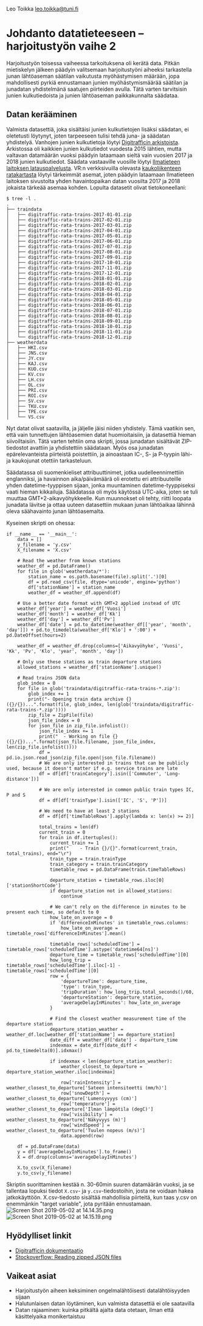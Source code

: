 Leo Toikka
leo.toikka@tuni.fi
# Johdanto datatieteeseen – harjoitustyön vaihe 2
Harjoitustyön toisessa vaiheessa tarkoituksena oli kerätä data. Pitkän mietiskelyn jälkeen päädyin valitsemaan harjoitustyöni aiheeksi tarkastella junan lähtöaseman säätilan vaikutusta myöhästymisen määrään, jopa mahdollisesti pyrkiä ennustamaan junien myöhästymismäärää säätilan ja junadatan yhdistelmänä saatujen piirteiden avulla. Tätä varten tarvitsisin junien kulkutiedoista ja junien lähtöaseman paikkakunnalta säädataa.

## Datan kerääminen
Valmista datasettiä, joka sisältäisi junien kulkutietojen lisäksi säädatan, ei oletetusti löytynyt, joten tarpeeseen tulisi tehdä juna- ja säädatan yhdistelyä. Vanhojen junien kulkutietoja löytyi [Digitrafficin arkistoista](https://rata.digitraffic.fi/api/v1/trains/dumps/list.html). Arkistossa oli kaikkien junien kulkutiedot vuodesta 2015 lähtien, mutta valtavan datamäärän vuoksi päädyin lataamaan sieltä vain vuosien 2017 ja 2018 junien kulkutiedot. Säädata vastaaville vuosille löytyi [Ilmatieteen laitoksen latauspalvelusta](https://ilmatieteenlaitos.fi/havaintojen-lataus#!/). VR:n verkksivuilla olevasta [kaukoliikenteen ratakartasta](https://www.vr.fi/cs/vr/fi/kaukoliikenteen-reittikartta) löytyi tärkeimmät asemat, joten päädyin lataamaan Ilmatieteen laitoksen sivustolta yhden havaintopaikan datan vuosilta 2017 ja 2018 jokaista tärkeää asemaa kohden. Lopulta datasetit olivat tietokoneellani:
```
$ tree -l .
.
├── traindata
│   ├── digitraffic-rata-trains-2017-01-01.zip
│   ├── digitraffic-rata-trains-2017-02-01.zip
│   ├── digitraffic-rata-trains-2017-03-01.zip
│   ├── digitraffic-rata-trains-2017-04-01.zip
│   ├── digitraffic-rata-trains-2017-05-01.zip
│   ├── digitraffic-rata-trains-2017-06-01.zip
│   ├── digitraffic-rata-trains-2017-07-01.zip
│   ├── digitraffic-rata-trains-2017-08-01.zip
│   ├── digitraffic-rata-trains-2017-09-01.zip
│   ├── digitraffic-rata-trains-2017-10-01.zip
│   ├── digitraffic-rata-trains-2017-11-01.zip
│   ├── digitraffic-rata-trains-2017-12-01.zip
│   ├── digitraffic-rata-trains-2018-01-01.zip
│   ├── digitraffic-rata-trains-2018-02-01.zip
│   ├── digitraffic-rata-trains-2018-03-01.zip
│   ├── digitraffic-rata-trains-2018-04-01.zip
│   ├── digitraffic-rata-trains-2018-05-01.zip
│   ├── digitraffic-rata-trains-2018-06-01.zip
│   ├── digitraffic-rata-trains-2018-07-01.zip
│   ├── digitraffic-rata-trains-2018-08-01.zip
│   ├── digitraffic-rata-trains-2018-09-01.zip
│   ├── digitraffic-rata-trains-2018-10-01.zip
│   ├── digitraffic-rata-trains-2018-11-01.zip
│   └── digitraffic-rata-trains-2018-12-01.zip
├── weatherdata
│   ├── HKI.csv
│   ├── JNS.csv
│   ├── JY.csv
│   ├── KAJ.csv
│   ├── KUO.csv
│   ├── KV.csv
│   ├── LH.csv
│   ├── OL.csv
│   ├── PRI.csv
│   ├── ROI.csv
│   ├── SV.csv
│   ├── TKU.csv
│   ├── TPE.csv
│   └── VS.csv
```
Nyt datat olivat saatavilla, ja jäljelle jäisi niiden yhdistely. Tämä vaatikin sen, että vain tunnettujen lähtöasemien datat huomioitaisiin, ja datasettiä hieman siivoiltaisiin. Tätä varten tehtiin oma skripti, jossa junadatan sisältävät ZIP-tiedostot avattiin ja yhdistettiin säädataan. Myös osa junadatan epärelevanteista piirteistä poistettiin, ja ainoastaan IC-, S- ja P-tyypin lähi- ja kaukojunat otettiin tarkasteluun.

Säädatassa oli suomenkieliset attribuuttinimet, jotka uudelleennimettiin englanniksi, ja havainnon aika/päivämäärä oli erotettu eri attribuuteille yhden datetime-tyyppisen sijaan, jonka muuntaminen datetime-tyyppiseksi vaati hieman kikkailuja. Säädatassa oli myös käytössä UTC-aika, joten se tuli muuttaa GMT+2-aikavyöhykkeelle. Kun muunnokset oli tehty, riitti loopata junadata lävitse ja ottaa uuteen datasettiin mukaan junan lähtöaikaa lähinnä oleva säähavainto junan lähtöasemalta.

Kyseinen skripti on ohessa:
```
if __name__ == '__main__':
    data = []
    y_filename = 'y.csv'
    X_filename = 'X.csv'

    # Read the weather from known stations
    weather_df = pd.DataFrame()
    for file in glob('weatherdata/*'):
        station_name = os.path.basename(file).split('.')[0]
        df = pd.read_csv(file, dtype='unicode', engine='python')
        df['stationName'] = station_name
        weather_df = weather_df.append(df)

    # Use a better date format with GMT+2 applied instead of UTC
    weather_df['year'] = weather_df['Vuosi']
    weather_df['month'] = weather_df['Kk']
    weather_df['day'] = weather_df['Pv']
    weather_df['date'] = pd.to_datetime(weather_df[['year', 'month', 'day']]) + pd.to_timedelta(weather_df['Klo'] + ':00') + pd.DateOffset(hours=2)

    weather_df = weather_df.drop(columns=['Aikavyöhyke', 'Vuosi', 'Kk', 'Pv', 'Klo', 'year', 'month', 'day'])

    # Only use these stations as train departure stations
    allowed_stations = weather_df['stationName'].unique()

    # Read trains JSON data
    glob_index = 0
    for file in glob('traindata/digitraffic-rata-trains-*.zip'):
        glob_index += 1
        print("- Opening train data archive {} ({}/{})...".format(file, glob_index, len(glob('traindata/digitraffic-rata-trains-*.zip'))))
        zip_file = ZipFile(file)
        json_file_index = 0
        for json_file in zip_file.infolist():
            json_file_index += 1
            print("  - Working on file {} ({}/{})...".format(json_file.filename, json_file_index, len(zip_file.infolist())))
            df = pd.io.json.read_json(zip_file.open(json_file.filename))
            # We are only interested in trains that can be publicly used, because it doesn't matter if e.g. service trains are late
            df = df[df['trainCategory'].isin(['Commuter', 'Long-distance'])]

            # We are only interested in common public train types IC, P and S
            df = df[df['trainType'].isin(['IC', 'S', 'P'])]

            # We need to have at least 2 stations
            df = df[df['timeTableRows'].apply(lambda x: len(x) >= 2)]

            total_trains = len(df)
            current_train = 0
            for train in df.itertuples():
                current_train += 1
                print("    - Train {}/{}".format(current_train, total_trains), end="\r")
                train_type = train.trainType
                train_category = train.trainCategory
                timetable_rows = pd.DataFrame(train.timeTableRows)

                departure_station = timetable_rows.iloc[0]['stationShortCode']
                if departure_station not in allowed_stations:
                    continue

                # We can't rely on the difference in minutes to be present each time, so default to 0
                how_late_on_average = 0
                if 'differenceInMinutes' in timetable_rows.columns:
                    how_late_on_average = timetable_rows['differenceInMinutes'].mean()

                timetable_rows['scheduledTime'] = timetable_rows['scheduledTime'].astype('datetime64[ns]')
                departure_time = timetable_rows['scheduledTime'][0]
                how_long_trip = timetable_rows['scheduledTime'].iloc[-1] - timetable_rows['scheduledTime'][0]
                row = {
                    'departureTime': departure_time,
                    'type': train_type,
                    'tripDuration': how_long_trip.total_seconds()/60,
                    'departureStation': departure_station,
                    'averageDelayInMinutes': how_late_on_average
                }

                # Find the closest weather measurement time of the departure station
                departure_station_weather = weather_df.loc[weather_df['stationName'] == departure_station]
                date_diff = weather_df['date'] - departure_time
                indexmax = date_diff[date_diff < pd.to_timedelta(0)].idxmax()

                if indexmax < len(departure_station_weather):
                    weather_closest_to_departure = departure_station_weather.iloc[indexmax]

                    row['rainIntensity'] = weather_closest_to_departure['Sateen intensiteetti (mm/h)']
                    row['snowDepth'] = weather_closest_to_departure['Lumensyvyys (cm)']
                    row['temperature'] = weather_closest_to_departure['Ilman lämpötila (degC)']
                    row['visibility'] = weather_closest_to_departure['Näkyvyys (m)']
                    row['windSpeed'] = weather_closest_to_departure['Tuulen nopeus (m/s)']
                    data.append(row)

    df = pd.DataFrame(data)
    y = df['averageDelayInMinutes'].to_frame()
    X = df.drop(columns='averageDelayInMinutes')

    X.to_csv(X_filename)
    y.to_csv(y_filename)
```
Skriptin suorittaminen kestää n. 30-60min suuren datamäärän vuoksi, ja se tallentaa lopuksi tiedot `X.csv`- ja `y.csv`-tiedostoihin, josta ne voidaan hakea jatkokäyttöön. X.csv-tiedosto sisältää mahdollisia piirteitä, kun taas y.csv on enemmänkin "target variable", jota pyritään ennustamaan.
![Screen Shot 2019-05-02 at 14.14.35.png](https://www.dropbox.com/s/k0nx4rdmtrbjaij/Screen%20Shot%202019-05-02%20at%2014.14.35.png?dl=0&raw=1)
![Screen Shot 2019-05-02 at 14.15.19.png](https://www.dropbox.com/s/yks8s0733s0xjk5/Screen%20Shot%202019-05-02%20at%2014.15.19.png?dl=0&raw=1)

## Hyödylliset linkit
- [Digitrafficin dokumentaatio](https://www.digitraffic.fi/rautatieliikenne/#junat)
- [Stockoverflow: Reading zipped JSON files](https://stackoverflow.com/questions/40824807/reading-zipped-json-files)

## Vaikeat asiat
- Harjoitustyön aiheen keksiminen ongelmalähtöisesti datalähtöisyyden sijaan
- Halutunlaisen datan löytäminen, kun valmista datasettiä ei ole saatavilla
- Datan rajaaminen: kuinka pitkältä ajalta data otetaan, ilman että käsittelyaika monikertaistuu


